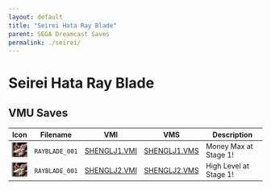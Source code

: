 ```yaml
---
layout: default
title: "Seirei Hata Ray Blade"
parent: SEGA Dreamcast Saves
permalink: ./seirei/
---
```

# Seirei Hata Ray Blade

## VMU Saves

| Icon | Filename | VMI | VMS | Description |
|------|----------|-----|-----|-------------|
| ![Seirei Hata Ray Blade](../icons/RAYBLADE_001.GIF) | `RAYBLADE_001` | [SHENGLJ1.VMI](SHENGLJ1.VMI) | [SHENGLJ1.VMS](SHENGLJ1.VMS) | Money Max at Stage 1! |
| ![Seirei Hata Ray Blade](../icons/RAYBLADE_001.GIF) | `RAYBLADE_001` | [SHENGLJ2.VMI](SHENGLJ2.VMI) | [SHENGLJ2.VMS](SHENGLJ2.VMS) | High Level at Stage 1! |
